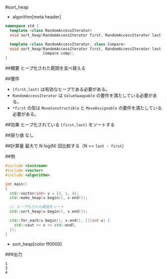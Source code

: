 #sort_heap
* algorithm[meta header]

```cpp
namespace std {
  template <class RandomAccessIterator>
  void sort_heap(RandomAccessIterator first, RandomAccessIterator last);

  template <class RandomAccessIterator, class Compare>
  void sort_heap(RandomAccessIterator first, RandomAccessIterator last,
                 Compare comp);
}
```

##概要
ヒープ化された範囲を並べ替える


##要件
- `[first,last)` は有効なヒープである必要がある。
- `RandomAccessIterator` は `ValueSwappable` の要件を満たしている必要がある。
- `*first` の型は `MoveConstructible` と `MoveAssignable` の要件を満たしている必要がある。


##効果
ヒープ化されている `[first,last)` をソートする


##戻り値
なし


##計算量
最大で N log(N) 回比較する（N == `last - first`）


##例
```cpp
#include <iostream>
#include <vector>
#include <algorithm>

int main()
{
  std::vector<int> v = {3, 1, 4};
  std::make_heap(v.begin(), v.end());

  // ヒープ化された範囲をソート
  std::sort_heap(v.begin(), v.end());

  std::for_each(v.begin(), v.end(), [](int x) {
    std::cout << x << std::endl;
  });
}
```
* sort_heap[color ff0000]


###出力
```
1
3
4
```


